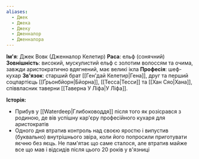 ```yaml
---
aliases:
  - Джек
  - Джека
  - Джеку
  - Дженналор
  - Дженналора
---
```

**Ім'я**: Джек Вовк (Дженналор Келетир)
**Раса**: ельф (сонячний)
**Зовнішність**: високий, мускулистий ельф с золотим волоссям та очима, завжди аристократично вдягнений, має великі ікла
**Професія**: шеф-кухар
**Зв'язок**: старший брат [[Ген'дай Келетир|Гена]], друг та перший соцпартієць [[Ґрьонбйорн|Бйорна]], [[Тесса|Тесси]] та [[Хан Сяо|Хана]], співвласник таверни [[Таверна У Ліфа|У Ліфа]].

**Історія:**
- Прибув у [[Waterdeep|Глибоководдя]] після того як розісрався з родиною, де вів успішну кар'єру професійного кухаря для аристократів
- Одного дня втратив контроль над своєю яростю і випустив (буквально) внутрішнього звіра, коли його попросили приготувати яєчню без яєць. Не пам'ятає що саме сталося, але втратив майже все що мав і відсидів після цього 20 років у в'язниці